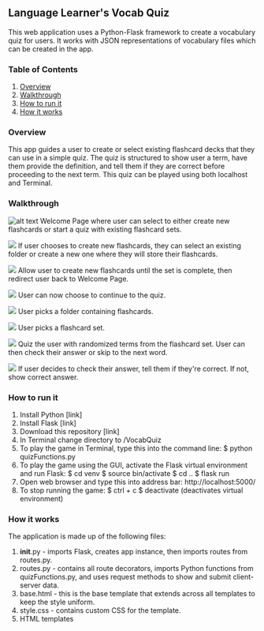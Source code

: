 Language Learner's Vocab Quiz
--------------------------
This web application uses a Python-Flask framework to create a vocabulary quiz for users. It works with JSON representations of vocabulary files which can be created in the app.

### Table of Contents
1. [Overview](#overview)
2. [Walkthrough](#walkthrough)
3. [How to run it](#howtorunit)
4. [How it works](#howitworks)

### Overview <a name="overview"></a>

This app guides a user to create or select existing flashcard decks that they can use in a simple quiz. The quiz is structured to show user a term, have them provide the definition, and tell them if they are correct before proceeding to the next term. This quiz can be played using both localhost and Terminal.

### Walkthrough <a name="walkthrough"></a>

![alt text](./images/image1.png)
Welcome Page where user can select to either create new flashcards or start a quiz with existing flashcard sets.

![](/READMEimages/image2.PNG)
If user chooses to create new flashcards, they can select an existing folder or create a new one where they will store their flashcards.

![](/READMEimages/image3.PNG)
Allow user to create new flashcards until the set is complete, then redirect user back to Welcome Page.

![](/READMEimages/image1.PNG)
User can now choose to continue to the quiz.

![](/READMEimages/image4.PNG)
User picks a folder containing flashcards.

![](/READMEimages/image5.PNG)
User picks a flashcard set.

![](/READMEimages/image6.PNG)
Quiz the user with randomized terms from the flashcard set. User can then check their answer or skip to the next word.

![](/READMEimages/image7.PNG)
If user decides to check their answer, tell them if they're correct. If not, show correct answer.


### How to run it <a name="howtorunit"></a>

1) Install Python [link]
2) Install Flask [link]
3) Download this repository [link]
4) In Terminal change directory to /VocabQuiz
5) To play the game in Terminal, type this into the command line:
   $ python quizFunctions.py
6) To play the game using the GUI, activate the Flask virtual environment and run Flask:
   $ cd venv
   $ source bin/activate
   $ cd ..
   $ flask run
7) Open web browser and type this into address bar: http://localhost:5000/
8) To stop running the game:
   $ ctrl + c
   $ deactivate (deactivates virtual environment)

### How it works <a name="howitworks"></a>

The application is made up of the following files:

1) __init__.py - imports Flask, creates app instance, then imports routes from routes.py.
2) routes.py - contains all route decorators, imports Python functions from quizFunctions.py, and uses request methods to show and submit client-server data.
3) base.html - this is the base template that extends across all templates to keep the style uniform.
4) style.css - contains custom CSS for the template.
5) HTML templates
